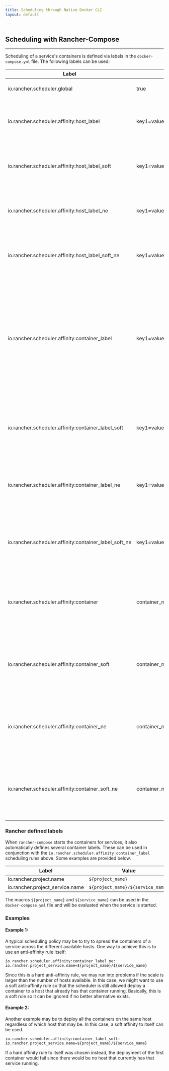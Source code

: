 ```yaml
---
title: Scheduling through Native Docker CLI
layout: default

---
```


## Scheduling with Rancher-Compose
---

Scheduling of a service's containers is defined via labels in the `docker-compose.yml` file.
The following labels can be used:

Label | Value | Description
----|-----|-----
io.rancher.scheduler.global | true | Specifies this service to be a global service
io.rancher.scheduler.affinity:host_label | key1=value1, key2=value2, etc... | Containers **must** be deployed to a host with the labels `key1=value1` and `key2=value2`
io.rancher.scheduler.affinity:host_label_soft | key1=value1, key2=value2 | Containers **should** be deployed to a host with the labels `key1=value1` and `key2=value2`
io.rancher.scheduler.affinity:host_label_ne | key1=value1, key2=value2 | Containers **must not** be deployed to a host with the label `key1=value1` or `key2=value2`
io.rancher.scheduler.affinity:host_label_soft_ne | key1=value1, key2=value2 | Containers **should not** be deployed to a host with the label `key1=value1` or `key2=value2`
io.rancher.scheduler.affinity:container_label | key1=value1, key2=value2 | Containers **must** be deployed to a host that has containers running with the labels `key1=value1` and `key2=value2`.  NOTE: These labels do not have to be on the same container.  The can be on different containers within the same host.
io.rancher.scheduler.affinity:container_label_soft | key1=value1, key2=value2 | Containers **should** be deployed to a host that has containers running with the labels `key1=value1` and `key2=value2`
io.rancher.scheduler.affinity:container_label_ne | key1=value1, key2=value2 | Containers **must not** be deployed to a host that has containers running with the label `key1=value1` or `key2=value2`
io.rancher.scheduler.affinity:container_label_soft_ne | key1=value1, key2=value2 | Containers **should not** be deployed to a host that has containers running with the label `key1=value1` or `key2=value2`
io.rancher.scheduler.affinity:container | container_name1,container_name2 | Containers **must** be deployed to a host that has containers with the names `container_name1` and `container_name2` running
io.rancher.scheduler.affinity:container_soft | container_name1,container_name2 | Containers **should** be deployed to a host that has containers with the names `container_name1` and `container_name2` running
io.rancher.scheduler.affinity:container_ne | container_name1,container_name2 | Containers **must not** be deployed to a host that has containers with the names `container_name1` or `container_name2` running
io.rancher.scheduler.affinity:container_soft_ne | container_name1,container_name2 | Containers **should not** be deployed to a host that has containers with the names `container_name1` or `container_name2` running

### Rancher defined labels

When `rancher-compose` starts the containers for services, it also automatically defines several container labels.  These can be used in conjunction with the `io.rancher.scheduler.affinity:container_label` scheduling rules above.  Some examples are provided below.

Label | Value
----|-----
io.rancher.project.name | `${project_name}`
io.rancher.project_service.name | `${project_name}/${service_name}`

The macros `${project_name}` and `${service_name}` can be used in the `docker-compose.yml` file and will be evaluated when the service is started.

### Examples

#### Example 1:

A typical scheduling policy may be to try to spread the containers of a service across the different available hosts.  One way to achieve this is to use an anti-affinity rule itself:

    io.rancher.scheduler.affinity:container_label_ne: io.rancher.project_service.name=${project_name}/${service_name}

Since this is a hard anti-affinity rule, we may run into problems if the scale is larger than the number of hosts available.  In this case, we might want to use a soft anti-affinity rule so that the scheduler is still allowed deploy a container to a host that already has that container running.  Basically, this is a soft rule so it can be ignored if no better alternative exists.


#### Example 2:

Another example may be to deploy all the containers on the same host regardless of which host that may be.  In this case, a soft affinity to itself can be used.

    io.rancher.scheduler.affinity:container_label_soft: io.rancher.project_service.name=${project_name}/${service_name}

If a hard affinity rule to itself was chosen instead, the deployment of the first container would fail since there would be no host that currently has that service running.
